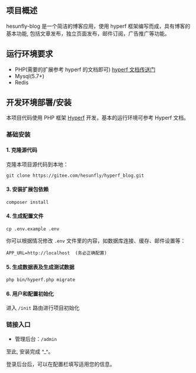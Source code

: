 
## 项目概述
hesunfly-blog 是一个简洁的博客应用，使用 hyperf 框架编写而成，具有博客的基本功能, 包括文章发布，独立页面发布，邮件订阅，广告推广等功能。

## 运行环境要求

- PHP(需要的扩展参考 hyperf 的文档即可) [hyperf 文档传送门](https://hyperf.wiki/2.1/#/zh-cn/quick-start/install)
- Mysql(5.7+)
- Redis

## 开发环境部署/安装

本项目代码使用 PHP 框架 [Hyperf](https://hyperf.wiki/2.1/#/) 开发，基本的运行环境可参考 Hyperf 文档。

### 基础安装

#### 1. 克隆源代码

克隆本项目源代码到本地：
```shell
git clone https://gitee.com/hesunfly/hyperf_blog.git
```

#### 3. 安装扩展包依赖
```shell
composer install
```

#### 4. 生成配置文件
```
cp .env.example .env
```

你可以根据情况修改 `.env` 文件里的内容，如数据库连接、缓存、邮件设置等：

```
APP_URL=http://localhost  (务必正确配置)
```

#### 5. 生成数据表及生成测试数据
```shell
php bin/hyperf.php migrate
```

#### 6. 用户和配置初始化
进入 `/init` 路由进行项目初始化

### 链接入口

* 管理后台：`/admin`

至此, 安装完成 ^_^。

登录后台后，可以在配置栏填写适用您的信息。

